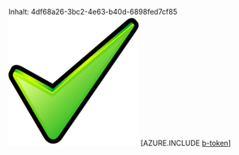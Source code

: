 Inhalt: 4df68a26-3bc2-4e63-b40d-6898fed7cf85![Bild](d81c9a53-9e14-4bcd-acbf-0f6aaae9d75f.png)
[AZURE.INCLUDE [b-token](b1464799-fcd8-410e-914b-fbd4823d6f4c.md)]
